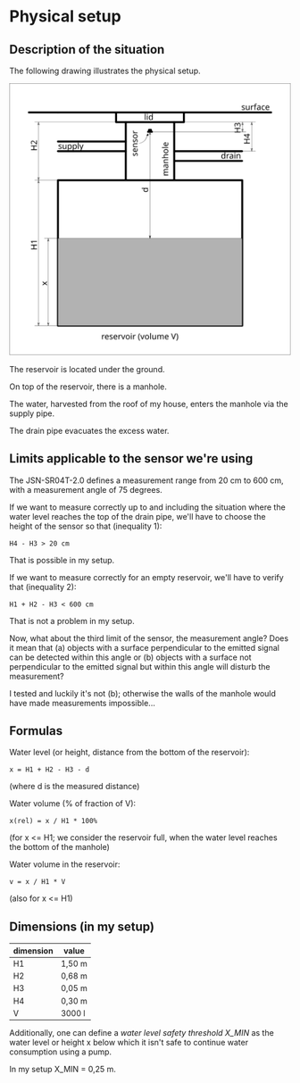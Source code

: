 # Physical setup

## Description of the situation
The following drawing illustrates the physical setup.

![drawing1](reservoir.svg)

The reservoir is located under the ground.

On top of the reservoir, there is a manhole.

The water, harvested from the roof of my house, enters the manhole via the supply pipe.

The drain pipe evacuates the excess water.

## Limits applicable to the sensor we're using
The JSN-SR04T-2.0 defines a measurement range from 20 cm to 600 cm, with a measurement angle of 75 degrees.

If we want to measure correctly up to and including the situation where the water level
reaches the top of the drain pipe, we'll have to choose the height of the sensor so that (inequality 1):
```
H4 - H3 > 20 cm
```
That is possible in my setup.

If we want to measure correctly for an empty reservoir, we'll have to verify that (inequality 2):
```
H1 + H2 - H3 < 600 cm
```
That is not a problem in my setup.

Now, what about the third limit of the sensor, the measurement angle?
Does it mean that
(a) objects with a surface perpendicular to the emitted signal can be detected within this angle
or
(b) objects with a surface not perpendicular to the emitted signal but within this angle will disturb the measurement?

I tested and luckily it's not (b); otherwise the walls of the manhole would have made measurements impossible...

## Formulas
Water level (or height, distance from the bottom of the reservoir):
```
x = H1 + H2 - H3 - d
```
(where d is the measured distance)

Water volume (% of fraction of V):
```
x(rel) = x / H1 * 100%
```
(for x <= H1; we consider the reservoir full, when the water level reaches the bottom of the manhole)

Water volume in the reservoir:
```
v = x / H1 * V
```
(also for x <= H1)

## Dimensions (in my setup)

| dimension | value |
| --------- | ----- |
| H1 | 1,50 m |
| H2 | 0,68 m |
| H3 | 0,05 m |
| H4 | 0,30 m |
| V | 3000 l |

Additionally, one can define a *water level safety threshold X_MIN* as the water level or height x
below which it isn't safe to continue water consumption using a pump.

In my setup X_MIN = 0,25 m.



